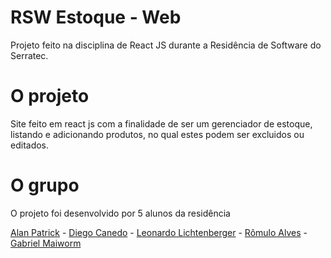 # RSW Estoque - Web
 Projeto feito na disciplina de React JS durante a Residência de Software do Serratec. 
 
 # O projeto
 
 Site feito em react js com a finalidade de ser um gerenciador de estoque, listando e adicionando produtos, no qual estes podem ser excluidos ou editados.
 
 # O grupo
 
 O projeto foi desenvolvido por 5 alunos da residência
 
 [Alan Patrick](https://github.com/Alan-Patrik) -
 [Diego Canedo](https://github.com/DiegoCanedo) -
 [Leonardo Lichtenberger](https://github.com/leonardo-lichtenberger) -
 [Rômulo Alves](https://github.com/roalvesrj) -
 [Gabriel Maiworm](https://github.com/Txyzz) 
 
